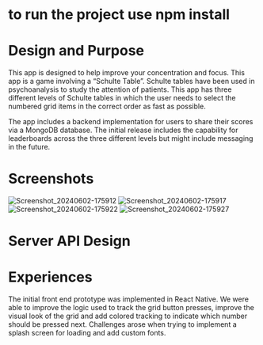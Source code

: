 # to run the project use npm install

# Design and Purpose

This app is designed to help improve your concentration and focus. This app is a game involving a “Schulte Table”. Schulte tables have been used in psychoanalysis to study the attention of patients. This app has three different levels of Schulte tables in which the user needs to select the numbered grid items in the correct order as fast as possible.

The app includes a backend implementation for users to share their scores via a MongoDB database. The initial release includes the capability for leaderboards across the three different levels but might include messaging in the future.

# Screenshots

![Screenshot_20240602-175912](https://github.com/msimio/670Project/assets/137801161/ece42ada-bd4b-46f0-8289-025600ae1be3)
![Screenshot_20240602-175917](https://github.com/msimio/670Project/assets/137801161/baa4bd80-f300-465d-8e1a-6ab1eab2f23a)
![Screenshot_20240602-175922](https://github.com/msimio/670Project/assets/137801161/c3cd2f3b-df97-48df-bc55-a3252b3982aa)
![Screenshot_20240602-175927](https://github.com/msimio/670Project/assets/137801161/bd8ef3e0-2a9b-4f9e-be77-c2ac07b7c1c4)

# Server API Design

# Experiences

The initial front end prototype was implemented in React Native. We were able to improve the logic used to track the grid button presses, improve the visual look of the grid and add colored tracking to indicate which number should be pressed next. Challenges arose when trying to implement a splash screen for loading and add custom fonts.


